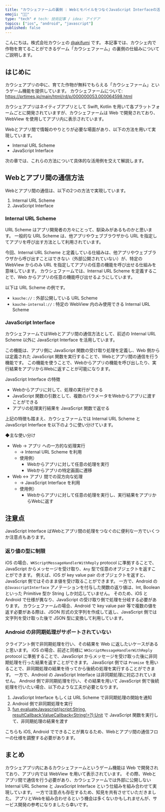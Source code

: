 ```yaml
---
title: "カウシェファームの裏側 : WebとモバイルをつなぐJavaScript Interfaceの活用例"
emoji: "🧑‍🌾"
type: "tech" # tech: 技術記事 / idea: アイデア
topics: ["ios", "android", "javascript"]
published: false
---
```


こんにちは。株式会社カウシェの [@akifumi](https://x.com/akifumifukaya) です。
本記事では、カウシェ内で作物を育てることができるゲーム「カウシェファーム」の裏側の仕組みについてご説明します。

## はじめに

カウシェアプリの中に、育てた作物が無料でもらえる「カウシェファーム」というゲーム機能を提供しています。
カウシェファームについて: https://prtimes.jp/main/html/rd/p/000000053.000064598.html

カウシェアプリはネイティブアプリとして Swift, Kotlin を用いて各プラットフォームごとに開発されていますが、カウシェファームは Web で開発されており、WebView を使用してアプリ内に表示されています。

Webとアプリ間で情報のやりとりが必要な場面があり、以下の方法を用いて実現しています。
- Internal URL Scheme
- JavaScript Interface

次の章では、これらの方法について具体的な活用例を交えて解説します。

## Webとアプリ間の通信方法

Webとアプリ間の通信は、以下の2つの方法で実現しています。
1. Internal URL Scheme
2. JavaScript Interface

### Internal URL Scheme

URL Scheme はアプリ開発者の方々にとって、馴染みがあるものかと思います。
一般的な URL Scheme は、他アプリやウェブブラウザから URL を指定してアプリを呼び出す方法として利用されています。

今回、Internal URL Scheme と定義している仕組みは、他アプリやウェブブラウザから呼び出すことはできない（外部公開されていない）が、特定の WebView からのみ URL を指定してアプリの任意の機能を呼び出せる仕組みを意味しています。
カウシェファームでは、Internal URL Scheme を定義することで、Web からアプリの任意の機能呼び出せるようにしています。

以下は URL Scheme の例です。
- `kauche://` : 外部公開している URL Scheme
- `kauche-internal://` : 特定の WebView 内のみ使用できる Internal URL Scheme

### JavaScript Interface

カウシェファームではWebとアプリ間の通信方法として、前述の Internal URL Scheme 以外に JavaScript Interface を活用しています。

この機能は、アプリ側に JavaScript 関数の受け取り処理を定義し、Web 側からは定義された JavaScript 関数を実行することで、Webとアプリ間の通信を行う機能です。
この機能を使うことで、Webからアプリの機能を呼び出したり、実行結果をアプリからWebに返すことが可能になります。

JavaScript Interface の特徴
- Webからアプリに対して、処理の実行ができる
- JavaScript 関数の引数として、複数のパラメータをWebからアプリに渡すことができる
- アプリの処理実行結果を JavaScript 関数で返せる

上記の特徴も踏まえ、カウシェファームでは Internal URL Scheme と JavaScript Interface を以下のように使い分けています。

◆主な使い分け
- Web → アプリ への一方的な処理実行
    - → Internal URL Scheme を利用
    - 使用例）
        - Webからアプリに対して任意の処理を実行
        - Webからアプリの特定画面に遷移
- Web ↔ アプリ 間での双方向な処理
    - → JavaScript Interface を利用
    - 使用例）
        - Webからアプリに対して任意の処理を実行し、実行結果をアプリからWebに返す

## 注意点

JavaScript Interface はWebとアプリ間の処理をつなぐのに便利な一方でいくつか注意点もあります。

### 返り値の型に制限

iOS の場合、`WKScriptMessageHandlerWithReply` protocol に準拠することで、JavaScript からメッセージを受け取り、`Any` 型で任意のオブジェクトを返すことができます。
例えば、iOS が key value pair のオブジェクトを返すと、JavaScript 側ではそのまま値を受け取ることができます。
一方で、Android の `@JavascriptInterface` アノテーションを付与した関数の返り値は、Int, Boolean といった Primitive 型か String しか対応していません。
そのため、iOS と Android で仕様が異なり、JavaScript の受け取り側で処理を分岐する必要があります。
カウシェファームの場合、Android で key value pair 等で複数の値を返す必要がある際は、JSON 形式の文字列を作成して返し、JavaScript 側では文字列を受け取った後で JSON 型に変換して利用しています。

### Android の非同期処理がサポートされていない

クライアント側で非同期処理を行い、その結果を Web に返したいケースがあると思います。
iOS の場合、前述と同様に `WKScriptMessageHandlerWithReply` protocol に準拠することで、JavaScript からメッセージを受け取った後に非同期処理を行った結果を返すことができます。
JavaScript 側では `Promise` を用いることで、非同期処理の結果を待ってから後続の処理を実行することができます。
一方で、Android の JavaScript Interface は非同期処理に対応されていません。
Android 側で非同期処理を行い、その結果を用いて JavaScript 側で後続処理を行いたい場合、以下のような工夫が必要となります。

1. JavaScript Interface もしくは URL Scheme で非同期処理の開始を通知
2. Android 側で非同期処理を実行
3. [fun evaluateJavascript(script:String, resultCallback:ValueCallback<String!>?):Unit](https://developer.android.com/reference/kotlin/android/webkit/WebView#evaluatejavascript) で JavaScript 関数を実行して、非同期処理の結果を渡す

こちらも iOS, Android でできることが異なるため、Webとアプリ間の通信フローの仕様を調整する必要があります。

## まとめ

カウシェアプリ内にあるカウシェファームというゲーム機能は Web で開発されており、アプリ内では WebView を用いて表示されています。
その際、Webとアプリ間で通信を行う必要があり、カウシェファームでは外部に公開しない Internal URL Scheme と JavaScript Interface という仕組みを組み合わせて実現しています。
一方で注意点も存在するため、知見を共有させていただきました。
アプリとWebを組み合わせるという機会は多くないかもしれませんが、サービス開発の参考になりましたら幸いです。

